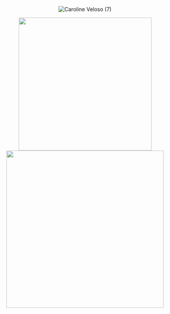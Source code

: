  <div align="center"> 

   <!--  
[![Typing SVG](https://readme-typing-svg.herokuapp.com?color=fd418e&center=true&multiline=true&width=900&size=40&lines=Hello+World+👻)](https://git.io/typing-svg)
  
   <a href="https://www.instagram.com/code_carol/?igshid=YmMyMTA2M2Y%3D" target="_blank">
      <img src="https://img.shields.io/badge/Instagram-E4405F?style=for-the-badge&logo=instagram&logoColor=white">
   </a> 
   
   <a href="https://twitter.com/code_carol" target="_blank">
      <img src="https://img.shields.io/badge/Twitter-1DA1F2?style=for-the-badge&logo=twitter&logoColor=white">
   </a> 
   
   <a href="https://www.tiktok.com/@code_carol" target="_blank">
      <img src="https://img.shields.io/badge/TikTok-000000?style=for-the-badge&logo=tiktok&logoColor=white">
   </a> 
   
   <a href="https://www.youtube.com/@code_carol" target="_blank">
      <img src="https://img.shields.io/badge/YouTube-FF0000?style=for-the-badge&logo=youtube&logoColor=white">
   </a> 
   
   <a href="https://codecarol.hashnode.dev/" target="_blank">
      <img src="https://img.shields.io/badge/Hashnode-2962FF?style=for-the-badge&logo=hashnode&logoColor=white">
   </a> 
   
   <a href="https://ko-fi.com/code_carol/" target="_blank">
      <img src="https://img.shields.io/badge/Ko--fi-F16061?style=for-the-badge&logo=ko-fi&logoColor=white">
   </a> -->
 


![Caroline Veloso (7)](https://github.com/user-attachments/assets/15ed62e0-dedb-4180-861c-adda5df7557e)




<!-- <a href="https://github-readme-stats.vercel.app/api?username=crlnvls&show_icons=true&count_private=true&theme=radical">
  <img align="center" src="https://github-readme-stats.vercel.app/api?username=code-carol&show_icons=true&count_private=true&theme=radical" width=410/>
</a> -->

  <a href="https://github-readme-stats.vercel.app/api/top-langs/?username=code-carol&layout=compact&theme=radical">
  <img align="center" src="https://github-readme-stats.vercel.app/api/top-langs/?username=code-carol&layout=compact&theme=radical" width=355/>
</a>
<a href="https://streak-stats.demolab.com?user=crlnvls&theme=radical">
  <img align="center" src="https://streak-stats.demolab.com/?user=code-carol&theme=radical" width=420/>
</a>
 </div>

 <!--  
 </br>

 <div align="center"> 
  
   </div>
   
  

</br>



 <div align="center"> 
  <h2>SKILL SET</h2>
</div>

<div align="center"> 

![HTML5](https://img.shields.io/badge/HTML5-E34F26?style=for-the-badge&logo=html5&logoColor=white)
![CSS](https://img.shields.io/badge/CSS3-1572B6?style=for-the-badge&logo=css3&logoColor=white)
![JS](https://img.shields.io/badge/JavaScript-F7DF1E?style=for-the-badge&logo=javascript&logoColor=black)
![TS](https://img.shields.io/badge/TypeScript-007ACC?style=for-the-badge&logo=typescript&logoColor=white)
![React](https://img.shields.io/badge/React-20232A?style=for-the-badge&logo=react&logoColor=61DAFB)
![Redux](https://img.shields.io/badge/Redux-593D88?style=for-the-badge&logo=redux&logoColor=white)
![Jest](https://img.shields.io/badge/Jest-323330?style=for-the-badge&logo=Jest&logoColor=white)
![Nodejs](https://img.shields.io/badge/Node.js-43853D?style=for-the-badge&logo=node.js&logoColor=white)
![Express](https://img.shields.io/badge/Express.js-404D59?style=for-the-badge)
![Python](https://img.shields.io/badge/Python-3776AB?style=for-the-badge&logo=python&logoColor=white)
![Django](https://img.shields.io/badge/Django-092E20?style=for-the-badge&logo=django&logoColor=white)
![Flask](https://img.shields.io/badge/Flask-000000?style=for-the-badge&logo=flask&logoColor=white)
![PostgreSQL](https://img.shields.io/badge/PostgreSQL-316192?style=for-the-badge&logo=postgresql&logoColor=white)
![MongoDB](https://img.shields.io/badge/MongoDB-4EA94B?style=for-the-badge&logo=mongodb&logoColor=white)
![Docker](https://img.shields.io/badge/docker-%230db7ed.svg?style=for-the-badge&logo=docker&logoColor=white)
![Git](https://img.shields.io/badge/GIT-E44C30?style=for-the-badge&logo=git&logoColor=white)

</div>

</br>
</br>
  
 
 
[![Top Langs](https://github-readme-stats.vercel.app/api/top-langs/?username=crlnvls&layout=compact&theme=radical)](https://github.com/anuraghazra/github-readme-stats)

![Caroline's GitHub stats](https://github-readme-stats.vercel.app/api?username=crlnvls&show_icons=true&count_private=true&theme=radical)

[![GitHub Streak](https://streak-stats.demolab.com?user=crlnvls&theme=radical)](https://git.io/streak-stats) -->









